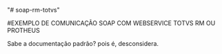 "# soap-rm-totvs" 

#EXEMPLO DE COMUNICAÇÃO SOAP COM WEBSERVICE TOTVS RM OU PROTHEUS

Sabe a documentação padrão? pois é, desconsidera.



